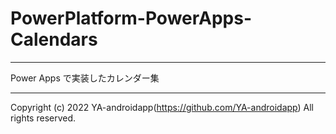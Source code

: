 # PowerPlatform-PowerApps-Calendars

---

Power Apps で実装したカレンダー集

---

Copyright (c) 2022 YA-androidapp(https://github.com/YA-androidapp) All rights reserved.
